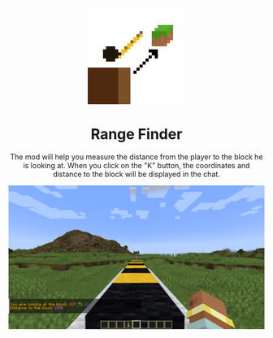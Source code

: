 <div align="center">
  <img src="src/main/resources/rangefinder.png" width="192" height="192" alt="Logo of mod">
  <h1>Range Finder</h1>
The mod will help you measure the distance from the player to the block he is looking at. When you click on the "K" button, the coordinates and distance to the block will be displayed in the chat.

![screenshot](https://github.com/O-B-V/range-finder/blob/1.20.1/1.png)

